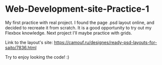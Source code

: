 # Web-Development-site-Practice-1
My first practice with real project. I found the page .psd layout online, and decided to recreate it from scratch. It is a good opportunity to try out my Flexbox knowledge. Next project I'll maybe practice with grids.

Link to the layout's site: https://camouf.ru/designes/ready-psd-layouts-for-saito/7836.html

Try to enjoy looking the code! :)
